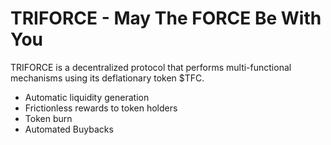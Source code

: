 # TRIFORCE - May The FORCE Be With You

TRIFORCE is a decentralized protocol that performs multi-functional mechanisms using its deflationary token $TFC.

- Automatic liquidity generation
- Frictionless rewards to token holders
- Token burn
- Automated Buybacks
